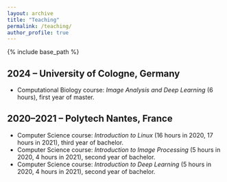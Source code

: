 ```yaml
---
layout: archive
title: "Teaching"
permalink: /teaching/
author_profile: true
---
```


{% include base_path %}

## 2024 – University of Cologne, Germany

* Computational Biology course: *Image Analysis and Deep Learning* (6 hours), first year of master.

## 2020–2021 – Polytech Nantes, France

* Computer Science course: *Introduction to Linux* (16 hours in 2020, 17 hours in 2021), third year of bachelor.
* Computer Science course: *Introduction to Image Processing* (5 hours in 2020, 4 hours in 2021), second year of bachelor.
* Computer Science course: *Introduction to Deep Learning*  (5 hours in 2020, 4 hours in 2021), second year of bachelor.